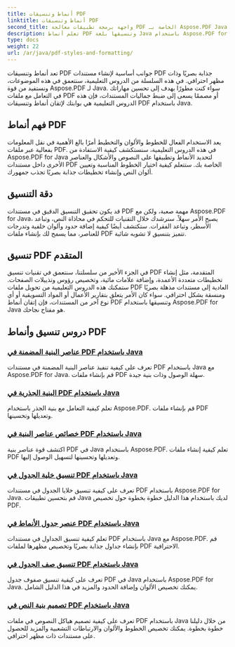 ```yaml
---
title: أنماط وتنسيقات PDF
linktitle: أنماط وتنسيقات PDF
second_title: واجهة برمجة تطبيقات معالجة PDF الخاصة بـ Aspose.PDF Java
description: تعلم أنماط PDF وتنسيقها بلغة Java باستخدام Aspose.PDF for Java. أتقن جماليات PDF وتخطيطها للحصول على مستندات مذهلة.
type: docs
weight: 22
url: /ar/java/pdf-styles-and-formatting/
---
```


تعد أنماط وتنسيقات PDF جوانب أساسية لإنشاء مستندات PDF جذابة بصريًا وذات مظهر احترافي. في هذه السلسلة من الدروس التعليمية، سنتعمق في هذه الموضوعات، ونستفيد من قوة Aspose.PDF لـ Java. سواء كنت مطورًا يهدف إلى تحسين مهاراتك في التعامل مع ملفات PDF أو مصممًا يسعى إلى ضبط جماليات المستندات، فإن هذه الدروس التعليمية هي بوابتك لإتقان أنماط وتنسيقات PDF باستخدام Java.

## فهم أنماط PDF

يعد الاستخدام الفعال للخطوط والألوان والتخطيط أمرًا بالغ الأهمية في نقل المعلومات بفعالية عبر ملفات PDF. في هذه الدروس التعليمية، سنستكشف كيفية الاستفادة من Aspose.PDF for Java لتحديد الأنماط وتطبيقها على النصوص والأشكال والعناصر الأخرى داخل مستندات PDF الخاصة بك. ستتعلم كيفية اختيار الخطوط المناسبة وتعيين ألوان النص وإنشاء تخطيطات جذابة بصريًا تجذب جمهورك.

## دقة التنسيق

قد يكون تحقيق التنسيق الدقيق في مستندات PDF مهمة صعبة، ولكن مع Aspose.PDF for Java، يصبح الأمر سهلاً. سنرشدك خلال التقنيات للتحكم في محاذاة النص، وتباعد الأسطر، وتباعد الفقرات. ستكتشف أيضًا كيفية إضافة حدود وألوان خلفية وتدرجات للعناصر، مما يسمح لك بإنشاء ملفات PDF تتميز بتنسيق لا تشوبه شائبة.

## تنسيق PDF المتقدم

في الجزء الأخير من سلسلتنا، سنتعمق في تقنيات تنسيق PDF المتقدمة، مثل إنشاء تخطيطات متعددة الأعمدة، وإضافة علامات مائية، وتخصيص رؤوس وتذييلات الصفحات. ستمكنك هذه الدروس التعليمية من تحويل ملفات PDF العادية إلى مستندات مذهلة بصريًا ومنسقة بشكل احترافي. سواء كان الأمر يتعلق بتقارير الأعمال أو المواد التسويقية أو أي نوع آخر من المستندات، فإن إتقان أنماط PDF وتنسيقها باستخدام Aspose.PDF for Java هو مفتاح نجاحك.

## دروس تنسيق وأنماط PDF
### [عناصر البنية المضمنة في PDF باستخدام Java](./inline-structure-elements-in-pdf-using-java/)
تعرف على كيفية تنفيذ عناصر البنية المضمنة في مستندات PDF باستخدام Java مع Aspose.PDF for Java. قم بإنشاء ملفات PDF سهلة الوصول وذات بنية جيدة.
### [البنية الجذرية في PDF باستخدام Java](./root-structure-in-pdf-using-java/)
تعلم كيفية التعامل مع بنية الجذر باستخدام Aspose.PDF. قم بإنشاء ملفات PDF وتعديلها وتحسينها.
### [خصائص عناصر البنية في PDF باستخدام Java](./structure-elements-properties-in-pdf-using-java/)
اكتشف قوة عناصر بنية PDF في Java باستخدام Aspose.PDF. تعلم كيفية إنشاء ملفات PDF وتعديلها وتحسينها لتسهيل الوصول إليها.
### [تنسيق خلية الجدول في PDF باستخدام Java](./style-table-cell-in-pdf-using-java/)
تعرف على كيفية تنسيق خلايا الجدول في مستندات PDF باستخدام Aspose.PDF for Java. قم بتحسين تطبيقات Java لديك باستخدام هذا الدليل خطوة بخطوة حول تخصيص PDF.
### [عنصر جدول الأنماط في PDF باستخدام Java](./style-table-element-in-pdf-using-java/)
تعلم كيفية تنسيق الجداول في مستندات PDF باستخدام Java مع Aspose.PDF. قم بإنشاء جداول جذابة بصريًا وتخصيص مظهرها لملفات PDF الاحترافية.
### [تنسيق صف الجدول في PDF باستخدام Java](./style-table-row-in-pdf-using-java/)
تعرف على كيفية تنسيق صفوف جدول PDF في Java باستخدام Aspose.PDF for Java. يمكنك تخصيص الألوان وإضافة الحدود والمزيد في هذا الدليل الشامل.
### [تصميم بنية النص في PDF باستخدام Java](./style-text-structure-in-pdf-using-java/)
تعرف على كيفية تصميم هياكل النصوص في ملفات PDF باستخدام Java من خلال دليلنا خطوة بخطوة. يمكنك تخصيص الخطوط والألوان والارتباطات التشعبية والمزيد للحصول على مستندات ذات مظهر احترافي.